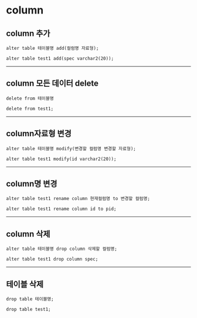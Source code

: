 # column

## column 추가

```
alter table 테이블명 add(컬럼명 자료형);
```

```
alter table test1 add(spec varchar2(20));
```

---

## column 모든 데이터 delete

```
delete from 테이블명
```

```
delete from test1;
```

---

## column자료형 변경

```
alter table 테이블명 modify(변경할 컬럼명 변경할 자료형);
```

```
alter table test1 modify(id varchar2(20));
```

---

## column명 변경

```
alter table test1 rename column 현재컬럼명 to 변경할 컬럼명;
```

```
alter table test1 rename column id to pid;
```

---

## column 삭제

```
alter table 테이블명 drop column 삭제할 컬럼명;
```

```
alter table test1 drop column spec;
```

---

## 테이블 삭제

```
drop table 테이블명;
```

```
drop table test1;
```

